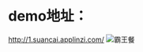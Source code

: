 # demo地址：
http://1.suancai.applinzi.com/
![霸王餐](http://ww1.sinaimg.cn/mw690/80c65b95jw1f68brllnnwj208c08ct9p.jpg)
